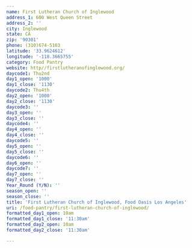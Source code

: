 ```yaml
---
name: First Lutheran Church of Inglewood
address_1: 600 West Queen Street
address_2: ''
city: Inglewood
state: CA
zip: '90301'
phone: (310)674-5103
latitude: '33.9624612'
longitude: '-118.3665755'
category: Food Pantry
website: http//firstlutheranofinglewood.org/
daycode1: Thu2nd
day1_open: '1000'
day1_close: '1130'
daycode2: Thu4th
day2_open: '1000'
day2_close: '1130'
daycode3: ''
day3_open: ''
day3_close: ''
daycode4: ''
day4_open: ''
day4_close: ''
daycode5: ''
day5_open: ''
day5_close: ''
daycode6: ''
day6_open: ''
daycode7: ''
day7_open: ''
day7_close: ''
Year_Round (Y/N): ''
season_open: ''
season_close: ''
title: 'First Lutheran Church of Inglewood, Food Oasis Los Angeles'
uri: /food-pantry/first-lutheran-church-of-inglewood/
formatted_day1_open: 10am
formatted_day1_close: '11:30am'
formatted_day2_open: 10am
formatted_day2_close: '11:30am'

---
```

